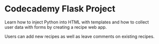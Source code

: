 # Codecademy Flask Project

Learn how to inject Python into HTML with templates and how to collect user data with forms by creating a recipe web app.

Users can add new recipes as well as leave comments on existing recipes.